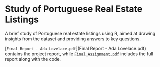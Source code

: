 # Study of Portuguese Real Estate Listings
A brief study of Portuguese real estate listings using R, aimed at drawing insights from the dataset and providing answers to key questions.

[`Final Report - Ada Lovelace.pdf`](Final Report - Ada Lovelace.pdf) contains the project report, while [`Final_Assignment.pdf`](Final_Assignment.pdf) includes the full report along with the code.
